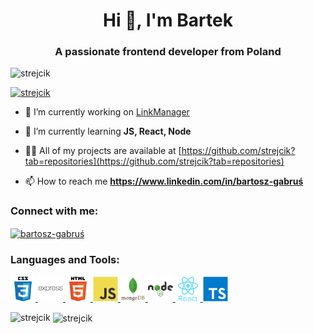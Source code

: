 <h1 align="center">Hi 👋, I'm Bartek</h1>
<h3 align="center">A passionate frontend developer from Poland</h3>

<p align="left"> <img src="https://komarev.com/ghpvc/?username=strejcik&label=Profile%20views&color=0e75b6&style=flat" alt="strejcik" /> </p>

<p align="left"> <a href="https://github.com/ryo-ma/github-profile-trophy"><img src="https://github-profile-trophy.vercel.app/?username=strejcik" alt="strejcik" /></a> </p>

- 🔭 I’m currently working on [LinkManager](https://github.com/strejcik/LinkManager)

- 🌱 I’m currently learning **JS, React, Node**

- 👨‍💻 All of my projects are available at [https://github.com/strejcik?tab=repositories](https://github.com/strejcik?tab=repositories)

- 📫 How to reach me **https://www.linkedin.com/in/bartosz-gabruś**

<h3 align="left">Connect with me:</h3>
<p align="left">
<a href="https://linkedin.com/in/bartosz-gabruś" target="blank"><img align="center" src="https://raw.githubusercontent.com/rahuldkjain/github-profile-readme-generator/master/src/images/icons/Social/linked-in-alt.svg" alt="bartosz-gabruś" height="30" width="40" /></a>
</p>

<h3 align="left">Languages and Tools:</h3>
<p align="left"> <a href="https://www.w3schools.com/css/" target="_blank" rel="noreferrer"> <img src="https://raw.githubusercontent.com/devicons/devicon/master/icons/css3/css3-original-wordmark.svg" alt="css3" width="40" height="40"/> </a> <a href="https://expressjs.com" target="_blank" rel="noreferrer"> <img src="https://raw.githubusercontent.com/devicons/devicon/master/icons/express/express-original-wordmark.svg" alt="express" width="40" height="40"/> </a> <a href="https://www.w3.org/html/" target="_blank" rel="noreferrer"> <img src="https://raw.githubusercontent.com/devicons/devicon/master/icons/html5/html5-original-wordmark.svg" alt="html5" width="40" height="40"/> </a> <a href="https://developer.mozilla.org/en-US/docs/Web/JavaScript" target="_blank" rel="noreferrer"> <img src="https://raw.githubusercontent.com/devicons/devicon/master/icons/javascript/javascript-original.svg" alt="javascript" width="40" height="40"/> </a> <a href="https://www.mongodb.com/" target="_blank" rel="noreferrer"> <img src="https://raw.githubusercontent.com/devicons/devicon/master/icons/mongodb/mongodb-original-wordmark.svg" alt="mongodb" width="40" height="40"/> </a> <a href="https://nodejs.org" target="_blank" rel="noreferrer"> <img src="https://raw.githubusercontent.com/devicons/devicon/master/icons/nodejs/nodejs-original-wordmark.svg" alt="nodejs" width="40" height="40"/> </a> <a href="https://reactjs.org/" target="_blank" rel="noreferrer"> <img src="https://raw.githubusercontent.com/devicons/devicon/master/icons/react/react-original-wordmark.svg" alt="react" width="40" height="40"/> </a> <a href="https://www.typescriptlang.org/" target="_blank" rel="noreferrer"> <img src="https://raw.githubusercontent.com/devicons/devicon/master/icons/typescript/typescript-original.svg" alt="typescript" width="40" height="40"/> </a> </p>

<p><img align="left" src="https://github-readme-stats.vercel.app/api/top-langs?username=strejcik&show_icons=true&locale=en&layout=compact" alt="strejcik" /></p>

<p>&nbsp;<img align="center" src="https://github-readme-stats.vercel.app/api?username=strejcik&show_icons=true&locale=en" alt="strejcik" /></p>

